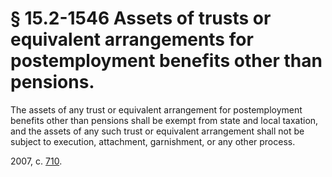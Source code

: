 # § 15.2-1546 Assets of trusts or equivalent arrangements for postemployment benefits other than pensions.

<p>The assets of any trust or equivalent arrangement for postemployment benefits other than pensions shall be exempt from state and local taxation, and the assets of any such trust or equivalent arrangement shall not be subject to execution, attachment, garnishment, or any other process.</p><p>2007, c. <a href='http://lis.virginia.gov/cgi-bin/legp604.exe?071+ful+CHAP0710'>710</a>.</p>